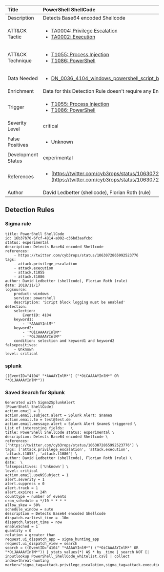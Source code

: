 | Title                | PowerShell ShellCode                                                                                                                                                 |
|:---------------------|:------------------------------------------------------------------------------------------------------------------------------------------------------------|
| Description          | Detects Base64 encoded Shellcode                                                                                                                                           |
| ATT&amp;CK Tactic    |  <ul><li>[TA0004: Privilege Escalation](https://attack.mitre.org/tactics/TA0004)</li><li>[TA0002: Execution](https://attack.mitre.org/tactics/TA0002)</li></ul>  |
| ATT&amp;CK Technique | <ul><li>[T1055: Process Injection](https://attack.mitre.org/techniques/T1055)</li><li>[T1086: PowerShell](https://attack.mitre.org/techniques/T1086)</li></ul>  |
| Data Needed          | <ul><li>[DN_0036_4104_windows_powershell_script_block](../Data_Needed/DN_0036_4104_windows_powershell_script_block.md)</li></ul>  |
| Enrichment           |  Data for this Detection Rule doesn't require any Enrichments.  |
| Trigger              | <ul><li>[T1055: Process Injection](../Triggers/T1055.md)</li><li>[T1086: PowerShell](../Triggers/T1086.md)</li></ul>  |
| Severity Level       | critical |
| False Positives      | <ul><li>Unknown</li></ul>  |
| Development Status   | experimental |
| References           | <ul><li>[https://twitter.com/cyb3rops/status/1063072865992523776](https://twitter.com/cyb3rops/status/1063072865992523776)</li></ul>  |
| Author               | David Ledbetter (shellcode), Florian Roth (rule) |


## Detection Rules

### Sigma rule

```
title: PowerShell ShellCode
id: 16b37b70-6fcf-4814-a092-c36bd3aafcbd
status: experimental
description: Detects Base64 encoded Shellcode
references:
    - https://twitter.com/cyb3rops/status/1063072865992523776
tags:
    - attack.privilege_escalation
    - attack.execution
    - attack.t1055
    - attack.t1086
author: David Ledbetter (shellcode), Florian Roth (rule)
date: 2018/11/17
logsource:
    product: windows
    service: powershell
    description: 'Script block logging must be enabled'
detection:
    selection:
        EventID: 4104
    keyword1: 
        - '*AAAAYInlM*'
    keyword2: 
        - '*OiCAAAAYInlM*'
        - '*OiJAAAAYInlM*'
    condition: selection and keyword1 and keyword2
falsepositives:
    - Unknown
level: critical

```





### splunk
    
```
((EventID="4104" "*AAAAYInlM*") ("*OiCAAAAYInlM*" OR "*OiJAAAAYInlM*"))
```






### Saved Search for Splunk

```
Generated with Sigma2SplunkAlert
[PowerShell ShellCode]
action.email = 1
action.email.subject.alert = Splunk Alert: $name$
action.email.to = test@test.de
action.email.message.alert = Splunk Alert $name$ triggered \
List of interesting fields:   \
title: PowerShell ShellCode status: experimental \
description: Detects Base64 encoded Shellcode \
references: ['https://twitter.com/cyb3rops/status/1063072865992523776'] \
tags: ['attack.privilege_escalation', 'attack.execution', 'attack.t1055', 'attack.t1086'] \
author: David Ledbetter (shellcode), Florian Roth (rule) \
date:  \
falsepositives: ['Unknown'] \
level: critical
action.email.useNSSubject = 1
alert.severity = 1
alert.suppress = 0
alert.track = 1
alert.expires = 24h
counttype = number of events
cron_schedule = */10 * * * *
allow_skew = 50%
schedule_window = auto
description = Detects Base64 encoded Shellcode
dispatch.earliest_time = -10m
dispatch.latest_time = now
enableSched = 1
quantity = 0
relation = greater than
request.ui_dispatch_app = sigma_hunting_app
request.ui_dispatch_view = search
search = ((EventID="4104" "*AAAAYInlM*") ("*OiCAAAAYInlM*" OR "*OiJAAAAYInlM*")) | stats values(*) AS * by _time | search NOT [| inputlookup PowerShell_ShellCode_whitelist.csv] | collect index=threat-hunting marker="sigma_tag=attack.privilege_escalation,sigma_tag=attack.execution,sigma_tag=attack.t1055,sigma_tag=attack.t1086,level=critical"
```
